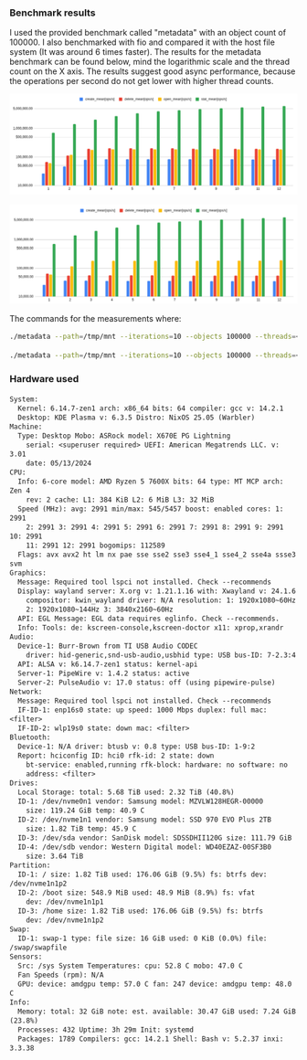 ### Benchmark results

I used the provided benchmark called "metadata" with an object count of 100000. I also benchmarked with fio and compared it with the host file system (It was around 6 times faster). The results for the metadata benchmark can be found below, mind the logarithmic scale and the thread count on the X axis. The results suggest good async performance, because the operations per second do not get lower with higher thread counts.




![](attachment/6a1462aa495bf2aea3476908229eb46f.png)

![](attachment/7b36ad3c22d0bc0a9c0c6ddc6e7c81d8.png)



The commands for the measurements where:
```bash
./metadata --path=/tmp/mnt --iterations=10 --objects 100000 --threads=<thread count>

./metadata --path=/tmp/mnt --iterations=10 --objects 100000 --threads=<thread count> --shared
```



### Hardware used

```
System:
  Kernel: 6.14.7-zen1 arch: x86_64 bits: 64 compiler: gcc v: 14.2.1
  Desktop: KDE Plasma v: 6.3.5 Distro: NixOS 25.05 (Warbler)
Machine:
  Type: Desktop Mobo: ASRock model: X670E PG Lightning
    serial: <superuser required> UEFI: American Megatrends LLC. v: 3.01
    date: 05/13/2024
CPU:
  Info: 6-core model: AMD Ryzen 5 7600X bits: 64 type: MT MCP arch: Zen 4
    rev: 2 cache: L1: 384 KiB L2: 6 MiB L3: 32 MiB
  Speed (MHz): avg: 2991 min/max: 545/5457 boost: enabled cores: 1: 2991
    2: 2991 3: 2991 4: 2991 5: 2991 6: 2991 7: 2991 8: 2991 9: 2991 10: 2991
    11: 2991 12: 2991 bogomips: 112589
  Flags: avx avx2 ht lm nx pae sse sse2 sse3 sse4_1 sse4_2 sse4a ssse3 svm
Graphics:
  Message: Required tool lspci not installed. Check --recommends
  Display: wayland server: X.org v: 1.21.1.16 with: Xwayland v: 24.1.6
    compositor: kwin_wayland driver: N/A resolution: 1: 1920x1080~60Hz
    2: 1920x1080~144Hz 3: 3840x2160~60Hz
  API: EGL Message: EGL data requires eglinfo. Check --recommends.
  Info: Tools: de: kscreen-console,kscreen-doctor x11: xprop,xrandr
Audio:
  Device-1: Burr-Brown from TI USB Audio CODEC
    driver: hid-generic,snd-usb-audio,usbhid type: USB bus-ID: 7-2.3:4
  API: ALSA v: k6.14.7-zen1 status: kernel-api
  Server-1: PipeWire v: 1.4.2 status: active
  Server-2: PulseAudio v: 17.0 status: off (using pipewire-pulse)
Network:
  Message: Required tool lspci not installed. Check --recommends
  IF-ID-1: enp16s0 state: up speed: 1000 Mbps duplex: full mac: <filter>
  IF-ID-2: wlp19s0 state: down mac: <filter>
Bluetooth:
  Device-1: N/A driver: btusb v: 0.8 type: USB bus-ID: 1-9:2
  Report: hciconfig ID: hci0 rfk-id: 2 state: down
    bt-service: enabled,running rfk-block: hardware: no software: no
    address: <filter>
Drives:
  Local Storage: total: 5.68 TiB used: 2.32 TiB (40.8%)
  ID-1: /dev/nvme0n1 vendor: Samsung model: MZVLW128HEGR-00000
    size: 119.24 GiB temp: 40.9 C
  ID-2: /dev/nvme1n1 vendor: Samsung model: SSD 970 EVO Plus 2TB
    size: 1.82 TiB temp: 45.9 C
  ID-3: /dev/sda vendor: SanDisk model: SDSSDHII120G size: 111.79 GiB
  ID-4: /dev/sdb vendor: Western Digital model: WD40EZAZ-00SF3B0
    size: 3.64 TiB
Partition:
  ID-1: / size: 1.82 TiB used: 176.06 GiB (9.5%) fs: btrfs dev: /dev/nvme1n1p2
  ID-2: /boot size: 548.9 MiB used: 48.9 MiB (8.9%) fs: vfat
    dev: /dev/nvme1n1p1
  ID-3: /home size: 1.82 TiB used: 176.06 GiB (9.5%) fs: btrfs
    dev: /dev/nvme1n1p2
Swap:
  ID-1: swap-1 type: file size: 16 GiB used: 0 KiB (0.0%) file: /swap/swapfile
Sensors:
  Src: /sys System Temperatures: cpu: 52.8 C mobo: 47.0 C
  Fan Speeds (rpm): N/A
  GPU: device: amdgpu temp: 57.0 C fan: 247 device: amdgpu temp: 48.0 C
Info:
  Memory: total: 32 GiB note: est. available: 30.47 GiB used: 7.24 GiB (23.8%)
  Processes: 432 Uptime: 3h 29m Init: systemd
  Packages: 1789 Compilers: gcc: 14.2.1 Shell: Bash v: 5.2.37 inxi: 3.3.38
```